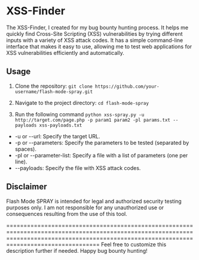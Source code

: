 # XSS-Finder
The XSS-Finder,  I created for my bug bounty hunting process. It helps me quickly find Cross-Site Scripting (XSS) vulnerabilities by trying different inputs with a variety of XSS attack codes. It has a simple command-line interface that makes it easy to use, allowing me to test web applications for XSS vulnerabilities efficiently and automatically.

## Usage
1. Clone the repository:
     ```git clone https://github.com/your-username/flash-mode-spray.git```
2. Navigate to the project directory:
    ```cd flash-mode-spray```

3. Run the following command
    ``` python xss-spray.py -u http://target.com/page.php -p param1 param2 -pl params.txt --payloads xss-payloads.txt ```

- -u or --url: Specify the target URL.
- -p or --parameters: Specify the parameters to be tested (separated by spaces).
- -pl or --parameter-list: Specify a file with a list of parameters (one per line).
- --payloads: Specify the file with XSS attack codes.


## Disclaimer
Flash Mode SPRAY is intended for legal and authorized security testing purposes only. I am not responsible for any unauthorized use or consequences resulting from the use of this tool.

=============================================================================================================================================================================================
Feel free to customize this description further if needed. Happy bug bounty hunting!
